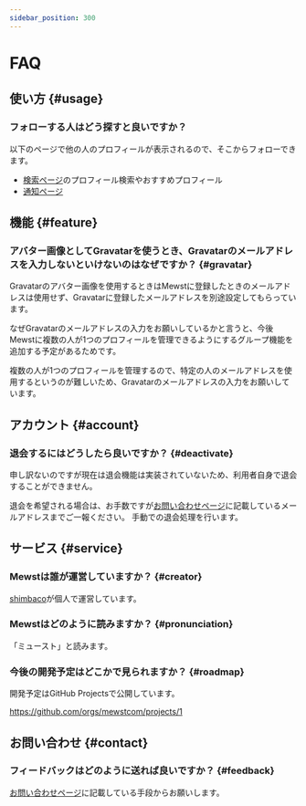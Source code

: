 ```yaml
---
sidebar_position: 300
---
```


# FAQ

## 使い方 {#usage}

### フォローする人はどう探すと良いですか？

以下のページで他の人のプロフィールが表示されるので、そこからフォローできます。

- [検索ページ](/docs/features/search)のプロフィール検索やおすすめプロフィール
- [通知ページ](/docs/features/notification)

## 機能 {#feature}

### アバター画像としてGravatarを使うとき、Gravatarのメールアドレスを入力しないといけないのはなぜですか？ {#gravatar}

Gravatarのアバター画像を使用するときはMewstに登録したときのメールアドレスは使用せず、Gravatarに登録したメールアドレスを別途設定してもらっています。

なぜGravatarのメールアドレスの入力をお願いしているかと言うと、今後Mewstに複数の人が1つのプロフィールを管理できるようにするグループ機能を追加する予定があるためです。

複数の人が1つのプロフィールを管理するので、特定の人のメールアドレスを使用するというのが難しいため、Gravatarのメールアドレスの入力をお願いしています。

## アカウント {#account}

### 退会するにはどうしたら良いですか？ {#deactivate}

申し訳ないのですが現在は退会機能は実装されていないため、利用者自身で退会することができません。

退会を希望される場合は、お手数ですが[お問い合わせページ](/docs/contact)に記載しているメールアドレスまでご一報ください。
手動での退会処理を行います。

## サービス {#service}

### Mewstは誰が運営していますか？ {#creator}

[shimbaco](https://shimba.co)が個人で運営しています。

### Mewstはどのように読みますか？ {#pronunciation}

「ミュースト」と読みます。

### 今後の開発予定はどこかで見られますか？ {#roadmap}

開発予定はGitHub Projectsで公開しています。

https://github.com/orgs/mewstcom/projects/1

## お問い合わせ {#contact}

### フィードバックはどのように送れば良いですか？ {#feedback}

[お問い合わせページ](/docs/contact)に記載している手段からお願いします。
